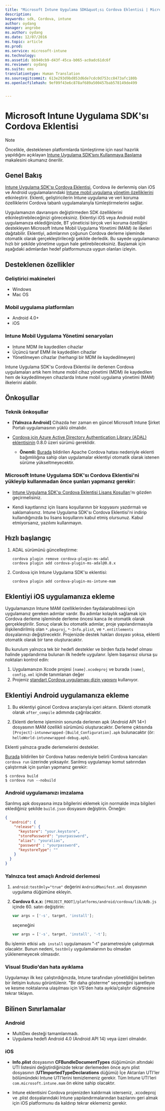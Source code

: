 ```yaml
---
title: "Microsoft Intune Uygulama SDK&quot;sı Cordova Eklentisi | Microsoft Docs"
description: 
keywords: sdk, Cordova, intune
author: oydang
manager: angrobe
ms.author: oydang
ms.date: 12/07/2016
ms.topic: article
ms.prod: 
ms.service: microsoft-intune
ms.technology: 
ms.assetid: bb940cb9-d43f-45ca-b065-ac0adc61dc6f
ms.reviewer: oydang
ms.suite: ems
translationtype: Human Translation
ms.sourcegitcommit: 613e293d9bd853d6de7cdc0d753cc8473afc180b
ms.openlocfilehash: 9ef09f43e6c878af689a500457bab578149de499


---
```

# <a name="microsoft-intune-app-sdk-cordova-plugin"></a>Microsoft Intune Uygulama SDK'sı Cordova Eklentisi

> [!NOTE]
> Öncelikle, desteklenen platformlarda tümleştirme için nasıl hazırlık yapıldığını açıklayan [Intune Uygulama SDK’sını Kullanmaya Başlama](intune-app-sdk-get-started.md) makalesini okumanız önerilir.


## <a name="overview"></a>Genel Bakış

[Intune Uygulama SDK'sı Cordova Eklentisi](https://github.com/msintuneappsdk/cordova-plugin-ms-intune-mam), Cordova ile derlenmiş olan iOS ve Android uygulamalarındaki [Intune mobil uygulama yönetim özelliklerini](/intune/deploy-use/protect-app-data-using-mobile-app-management-policies-with-microsoft-intune) etkinleştirir. Eklenti, geliştiricilerin Intune uygulama ve veri koruma özelliklerini Cordova tabanlı uygulamalarıyla tümleştirmelerini sağlar.

Uygulamanızın davranışını değiştirmeden SDK özelliklerini etkinleştirebileceğinizi göreceksiniz. Eklentiyi iOS veya Android mobil uygulamanıza eklediğinizde, BT yöneticisi birçok veri koruma özelliğini destekleyen Microsoft Intune Mobil Uygulama Yönetimi (MAM) ile ilkeleri dağıtabilir. Eklentiyi, adımlarının çoğunun Cordova derleme işleminde otomatik olarak gerçekleştirileceği şekilde derledik. Bu sayede uygulamanızı hızlı bir şekilde yönetime uygun hale getirebileceksiniz. Başlamak için aşağıdaki adımlardan hedef platformunuza uygun olanları izleyin.




## <a name="whats-supported"></a>Desteklenen özellikler

### <a name="developer-machines"></a>Geliştirici makineleri
* Windows
* Mac OS


### <a name="mobile-app-platforms"></a>Mobil uygulama platformları
* Android 4.0+
* iOS

### <a name="intune-mobile-application-management-scenarios"></a>Intune Mobil Uygulama Yönetimi senaryoları

* Intune MDM ile kaydedilen cihazlar
* Üçüncü taraf EMM ile kaydedilen cihazlar
* Yönetilmeyen cihazlar (herhangi bir MDM ile kaydedilmeyen)

Intune Uygulama SDK'sı Cordova Eklentisi ile derlenen Cordova uygulamaları artık hem Intune mobil cihaz yönetimi (MDM) ile kaydedilen hem de kaydedilmeyen cihazlarda Intune mobil uygulama yönetimi (MAM) ilkelerini alabilir.



## <a name="prerequisites"></a>Önkoşullar

### <a name="technical-prerequisites"></a>Teknik önkoşullar

* **[Yalnızca Android]** Cihazda her zaman en güncel Microsoft Intune Şirket Portalı uygulamasının yüklü olmalıdır.


* [Cordova için Azure Active Directory Authentication Library (ADAL) eklentisinin](https://github.com/AzureAD/azure-activedirectory-library-for-cordova) 0.8.0 üzeri sürümü gereklidir.
  * **Önemli:** [Burada](https://issues.apache.org/jira/browse/CB-6227?jql=text%20~%20%22plugin%20dependency%22) bildirilen Apache Cordova hatası nedeniyle eklenti bağımlılığına sahip olan uygulamalar eklentiyi otomatik olarak istenen sürüme yükseltmeyecektir.


### <a name="before-you-install-and-use-microsoft-intune-app-sdk-cordova-plugin-you-must"></a>Microsoft Intune Uygulama SDK'sı Cordova Eklentisi'ni yükleyip kullanmadan önce şunları **yapmanız gerekir**:

* [Intune Uygulama SDK'sı Cordova Eklentisi Lisans Koşulları](https://github.com/msintuneappsdk/cordova-plugin-ms-intune-mam/blob/master/Intune_App_SDK_Cordova_plugin_RTM_license.pdf)'nı gözden geçirmelisiniz.

* Kendi kayıtlarınız için lisans koşullarının bir kopyasını yazdırmalı ve saklamalısınız. Intune Uygulama SDK'sı Cordova Eklentisi'ni indirip kullandığınızda bu lisans koşullarını kabul etmiş olursunuz.  Kabul etmiyorsanız, yazılımı kullanmayın.


## <a name="quick-start"></a>Hızlı başlangıç

1. ADAL sürümünü güncelleştirme:

    ```
    cordova plugin remove cordova-plugin-ms-adal
    cordova plugin add cordova-plugin-ms-adal@0.8.x
    ```

2. Cordova için Intune Uygulama SDK'sı eklentisi:

    ```
    cordova plugin add cordova-plugin-ms-intune-mam
    ```

## <a name="how-to-build-the-plugin-into-your-ios-app"></a>Eklentiyi iOS uygulamanıza ekleme

Uygulamanızın Intune MAM özelliklerinden faydalanabilmesi için uygulamanız gereken adımlar vardır. Bu adımlar kolaylık sağlamak için Cordova derleme işleminde derleme öncesi kanca ile otomatik olarak gerçekleştirilir. Sonuç olarak bu otomatik adımlar, proje yapılandırmasıyla ilişkilendirilmiş olan `*.pbxproj`, `*-Info.plist`, ve `*.entitlements` dosyalarınızı değiştirecektir. Projenizde destek hakları dosyası yoksa, eklenti otomatik olarak bir tane oluşturacaktır.

Bu kurulum yalnızca tek bir hedefi destekler ve birden fazla hedef olması halinde yapılandırma bulunan ilk hedefe uygulanır. İşlem başarısız olursa şu noktaları kontrol edin:

1. Uygulamanızın Xcode projesi `[name].xcodeproj` ve burada `[name]`, `config.xml` içinde tanımlanan değer
2. Projeniz [standart Cordova uygulaması dizin yapısını](https://cordova.apache.org/docs/en/latest/reference/cordova-cli/index.html#directory-structure) kullanıyor.

## <a name="how-to-build-the-plugin-into-your-android-app"></a>Eklentiyi Android uygulamanıza ekleme

1. Bu eklentiyi güncel Cordova araçlarıyla içeri aktarın. Eklenti otomatik olarak `after_compile` adımında çağrılacaktır.

2. Eklenti derleme işleminin sonunda derlenen apk (Android API 14+) dosyasının MAM özellikli sürümünü oluşturacaktır. Derleme çıktısında `[Project]-intunewrapped-[Build_Configuration].apk` bulunacaktır (ör: `helloWorld-intunewrapped-debug.apk`).

Eklenti yalnızca gradle derlemelerini destekler.

[Burada](https://issues.apache.org/jira/browse/CB-9434) bildirilen bir Cordova hatası nedeniyle belirli Cordova kancaları `cordova run` üzerinde yoksayılır. Sarılmış uygulamayı komut satırından çalıştırmak için şunları yapmanız gerekir:

```
$ cordova build
$ cordova run --nobuild
```


### <a name="signing-your-android-app"></a>Android uygulamanızı imzalama
Sarılmış apk dosyasına imza bilgilerini eklemek için normalde imza bilgileri eklediğiniz şekilde `build.json` dosyasını değiştirin. Örneğin:
```json
{
  "android": {
    "release": {
      "keystore": "your.keystore",
      "storePassword": "yourpassword",
      "alias": "youralias",
      "password" : "yourpassword",
      "keystoreType": ""
    }
  }
}
```

### <a name="build-for-android-test-only"></a>Yalnızca test amaçlı Android derlemesi

1. `android:testOnly="true"` değerini `AndroidManifest.xml` dosyasının uygulama düğümüne ekleyin.


2. **Cordova 6.x.x:** `[PROJECT_ROOT]/platforms/android/cordova/lib/Adb.js` içinde 60. satırı değiştirin:

    ```javascript
    var args = ['-s', target, 'install'];
    ```
    seçeneğini
    ```javascript
    var args = ['-s', target, 'install', '-t'];
    ```

Bu işlemin etkisi `adb install` uygulamasını "-t" parametresiyle çalıştırmak olacaktır. Bunun nedeni, `testOnly` uygulamalarının bu olmadan yüklenemeyecek olmasıdır.

### <a name="debugging-from-visual-studio"></a>Visual Studio'dan hata ayıklama
Uygulamayı ilk kez çalıştırdığınızda, Intune tarafından yönetildiğini belirten bir iletişim kutusu görüntülenir. "Bir daha gösterme" seçeneğini işaretleyin ve kesme noktalarına ulaşılması için VS'den hata ayıkla/çalıştır düğmesine tekrar tıklayın.

## <a name="known-limitations"></a>Bilinen Sınırlamalar
### <a name="android"></a>Android
* MultiDex desteği tamamlanmadı.
* Uygulama hedefi Android 4.0 (Android API 14) veya üzeri olmalıdır.

### <a name="ios"></a>iOS
* **Info.plist** dosyasının **CFBundleDocumentTypes** düğümünün altındaki UTI listesini değiştirdiğinizde tekrar derlemeden önce aynı plist dosyasının (**UTImportedTypeDeclarations** düğümü) İçe Aktarılan UTI'ler bölümündeki Intune UTI'lerini temizlemeniz gerekir. Tüm Intune UTI'leri `com.microsoft.intune.mam` ön ekine sahip olacaktır.

* Intune eklentisini Cordova projenizden kaldırmak isterseniz, .xcodeproj ve .plist dosyalarındaki Intune yapılandırmalarından bazılarını geri almak için iOS platformunu da kaldırıp tekrar eklemeniz gerekir.



<!--HONumber=Dec16_HO2-->


